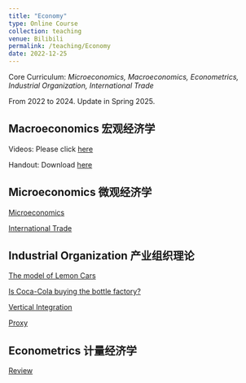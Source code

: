 ```yaml
---
title: "Economy"
type: Online Course
collection: teaching
venue: Bilibili
permalink: /teaching/Economy
date: 2022-12-25
---
```


Core Curriculum: *Microeconomics, Macroeconomics, Econometrics, Industrial Organization, International Trade*

From 2022 to 2024. Update in Spring 2025.

Macroeconomics 宏观经济学
---
Videos: Please click [here](https://www.bilibili.com/video/BV1b1421o7Yp/)

Handout: Download [here]({{site.url}}/file/宏观经济学讲义by宋圣洁.pdf)

Microeconomics 微观经济学
---

[Microeconomics](https://www.bilibili.com/video/BV1nw4m117Bb/)

[International Trade](https://www.bilibili.com/video/BV1wR4y1q7Wu/)

Industrial Organization 产业组织理论
---
[The model of Lemon Cars](https://www.bilibili.com/video/BV1bD4y1w7AX/)

[Is Coca-Cola buying the bottle factory?](https://www.bilibili.com/video/BV1gD4y1v76c/)

[Vertical Integration](https://www.bilibili.com/video/BV1sd4y1x7Qe/)

[Proxy](https://www.bilibili.com/video/BV19P4y1X7PY/)

Econometrics 计量经济学
---

[Review](https://www.bilibili.com/video/BV15o4y137KW/)
